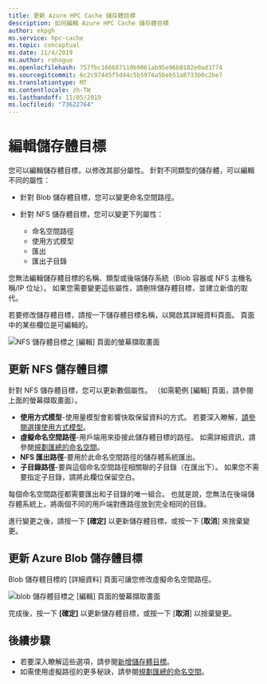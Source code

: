 ```yaml
---
title: 更新 Azure HPC Cache 儲存體目標
description: 如何編輯 Azure HPC Cache 儲存體目標
author: ekpgh
ms.service: hpc-cache
ms.topic: conceptual
ms.date: 11/4/2019
ms.author: rohogue
ms.openlocfilehash: 757fbc166687110b9061ab95e96b0182e0ad3774
ms.sourcegitcommit: 6c2c97445f5d44c5b5974a5beb51a8733b0c2be7
ms.translationtype: MT
ms.contentlocale: zh-TW
ms.lasthandoff: 11/05/2019
ms.locfileid: "73622764"
---
```

# <a name="edit-storage-targets"></a>編輯儲存體目標

您可以編輯儲存體目標，以修改其部分屬性。 針對不同類型的儲存體，可以編輯不同的屬性：

* 針對 Blob 儲存體目標，您可以變更命名空間路徑。

* 針對 NFS 儲存體目標，您可以變更下列屬性：

  * 命名空間路徑
  * 使用方式模型
  * 匯出
  * 匯出子目錄

您無法編輯儲存體目標的名稱、類型或後端儲存系統（Blob 容器或 NFS 主機名稱/IP 位址）。 如果您需要變更這些屬性，請刪除儲存體目標，並建立新值的取代。

若要修改儲存體目標，請按一下儲存體目標名稱，以開啟其詳細資料頁面。 頁面中的某些欄位是可編輯的。

![NFS 儲存體目標之 [編輯] 頁面的螢幕擷取畫面](media/hpc-cache-edit-storage-nfs.png)

## <a name="update-an-nfs-storage-target"></a>更新 NFS 儲存體目標

針對 NFS 儲存體目標，您可以更新數個屬性。 （如需範例 [編輯] 頁面，請參閱上面的螢幕擷取畫面）。

* **使用方式模型**-使用量模型會影響快取保留資料的方式。 若要深入瞭解，[請參閱選擇使用方式模型](hpc-cache-add-storage.md#choose-a-usage-model)。
* **虛擬命名空間路徑**-用戶端用來掛接此儲存體目標的路徑。 如需詳細資訊，請參閱[規劃匯總的命名空間](hpc-cache-namespace.md)。
* **NFS 匯出路徑**-要用於此命名空間路徑的儲存體系統匯出。
* **子目錄路徑**-要與這個命名空間路徑相關聯的子目錄（在匯出下）。 如果您不需要指定子目錄，請將此欄位保留空白。

每個命名空間路徑都需要匯出和子目錄的唯一組合。 也就是說，您無法在後端儲存體系統上，將兩個不同的用戶端對應路徑放到完全相同的目錄。

進行變更之後，請按一下 **[確定]** 以更新儲存體目標，或按一下 [**取消**] 來捨棄變更。

## <a name="update-an-azure-blob-storage-target"></a>更新 Azure Blob 儲存體目標

Blob 儲存體目標的 [詳細資料] 頁面可讓您修改虛擬命名空間路徑。 

![blob 儲存體目標之 [編輯] 頁面的螢幕擷取畫面](media/hpc-cache-edit-storage-blob.png)

完成後，按一下 **[確定]** 以更新儲存體目標，或按一下 [**取消**] 以捨棄變更。

## <a name="next-steps"></a>後續步驟

* 若要深入瞭解這些選項，請參閱[新增儲存體目標](hpc-cache-add-storage.md)。
* 如需使用虛擬路徑的更多秘訣，請參閱[規劃匯總的命名空間](hpc-cache-namespace.md)。

